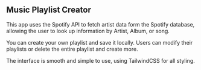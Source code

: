 ## Music Playlist Creator

This app uses the Spotify API to fetch artist data form the Spotify database, allowing the user to look up information by Artist, Album, or song.

You can create your own playlist and save it locally. Users can modify their playlists or delete the entire playlist and create more.

The interface is smooth and simple to use, using TailwindCSS for all styling.
